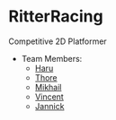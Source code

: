 # RitterRacing
Competitive 2D Platformer

* Team Members:
  * [Haru](https://github.com/MiaGMB)
  * [Thore](https://github.com/DuckianMaster)
  * [Mikhail](https://github.com/Mikhail-69420)
  * [Vincent](https://github.com/VK2702)
  * [Jannick](https://github.com/JNiqua)

